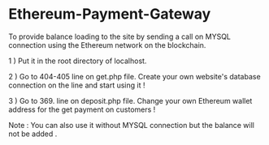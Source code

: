 # Ethereum-Payment-Gateway
To provide balance loading to the site by sending a call on MYSQL connection using the Ethereum network on the blockchain.

1 ) Put it in the root directory of localhost.

2 ) Go to 404-405 line on get.php file. Create your own website's database connection on the line and start using it !

3 ) Go to 369. line on deposit.php file. Change your own Ethereum wallet address for the get payment on customers !

Note : You can also use it without MYSQL connection but the balance will not be added .
